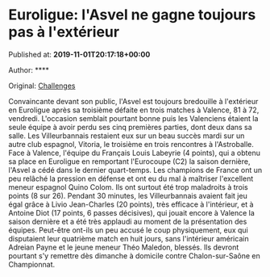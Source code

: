 
# Euroligue: l'Asvel ne gagne toujours pas à l'extérieur

Published at: **2019-11-01T20:17:18+00:00**

Author: ****

Original: [Challenges](https://www.challenges.fr/sport/euroligue-l-asvel-ne-gagne-toujours-pas-a-l-exterieur_682787)

Convaincante devant son public, l'Asvel est toujours bredouille à l'extérieur en Euroligue après sa troisième défaite en trois matches à Valence, 81 à 72, vendredi.
L'occasion semblait pourtant bonne puis les Valenciens étaient la seule équipe à avoir perdu ses cinq premières parties, dont deux dans sa salle. Les Villeurbannais restaient eux sur un beau succès mardi sur un autre club espagnol, Vitoria, le troisième en trois rencontres à l'Astroballe.
Face à Valence, l'équipe du Français Louis Labeyrie (4 points), qui a obtenu sa place en Euroligue en remportant l'Eurocoupe (C2) la saison dernière, l'Asvel a cédé dans le dernier quart-temps.
Les champions de France ont un peu relâché la pression en défense et ont eu du mal à maîtriser l'excellent meneur espagnol Quino Colom. Ils ont surtout été trop maladroits à trois points (8 sur 26).
Pendant 30 minutes, les Villeurbannais avaient fait jeu égal grâce à Livio Jean-Charles (20 points), très efficace à l'intérieur, et à Antoine Diot (17 points, 6 passes décisives), qui jouait encore à Valence la saison dernière et a été très applaudi au moment de la présentation des équipes.
Peut-être ont-ils un peu accusé le coup physiquement, eux qui disputaient leur quatrième match en huit jours, sans l'intérieur américain Adreian Payne et le jeune meneur Théo Maledon, blessés. Ils devront pourtant s'y remettre dès dimanche à domicile contre Chalon-sur-Saône en Championnat.

